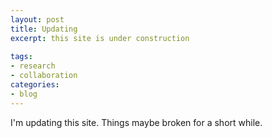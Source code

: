 ```yaml
---
layout: post
title: Updating
excerpt: this site is under construction
 
tags: 
- research
- collaboration
categories:
- blog
---
```


I'm updating this site. Things maybe broken for a short while.
